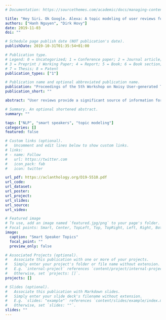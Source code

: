 ```yaml
---
# Documentation: https://sourcethemes.com/academic/docs/managing-content/

title: "Hey Siri. Ok Google. Alexa: A topic modeling of user reviews for smart speakers"
authors: ["Hanh Nguyen", "Dirk Hovy"]
date: 2019-11-03
doi: ""

# Schedule page publish date (NOT publication's date).
publishDate: 2019-10-31T01:35:54+01:00

# Publication type.
# Legend: 0 = Uncategorized; 1 = Conference paper; 2 = Journal article;
# 3 = Preprint / Working Paper; 4 = Report; 5 = Book; 6 = Book section;
# 7 = Thesis; 8 = Patent
publication_types: ["1"]

# Publication name and optional abbreviated publication name.
publication: "Proceedings of the 5th Workshop on Noisy User-generated Text (WNUT)"
publication_short: ""

abstract: "User reviews provide a significant source of information for companies to understand their market and audience. In order to discover broad trends in this source, researchers have typically used topic models such as Latent Dirichlet Allocation (LDA). However, while there are metrics to choose the “best” number of topics, it is not clear whether the resulting topics can also provide in-depth, actionable product analysis. Our paper examines this issue by analyzing user reviews from the Best Buy US website for smart speakers. Using coherence scores to choose topics, we test whether the results help us to understand user interests and concerns. We find that while coherence scores are a good starting point to identify a number of topics, it still requires manual adaptation based on domain knowledge to provide market insights. We show that the resulting dimensions capture brand performance and differences, and differentiate the market into two distinct groups with different properties."

# Summary. An optional shortened abstract.
summary: ""

tags: ["NLP", "smart speakers", "topic modeling"]
categories: []
featured: false

# Custom links (optional).
#   Uncomment and edit lines below to show custom links.
# links:
# - name: Follow
#   url: https://twitter.com
#   icon_pack: fab
#   icon: twitter

url_pdf: https://aclanthology.org/D19-5510.pdf
url_code:
url_dataset:
url_poster:
url_project:
url_slides:
url_source:
url_video:

# Featured image
# To use, add an image named `featured.jpg/png` to your page's folder. 
# Focal points: Smart, Center, TopLeft, Top, TopRight, Left, Right, BottomLeft, Bottom, BottomRight.
image:
  caption: "Smart Speaker Topics"
  focal_point: ""
  preview_only: false

# Associated Projects (optional).
#   Associate this publication with one or more of your projects.
#   Simply enter your project's folder or file name without extension.
#   E.g. `internal-project` references `content/project/internal-project/index.md`.
#   Otherwise, set `projects: []`.
projects: []

# Slides (optional).
#   Associate this publication with Markdown slides.
#   Simply enter your slide deck's filename without extension.
#   E.g. `slides: "example"` references `content/slides/example/index.md`.
#   Otherwise, set `slides: ""`.
slides: ""
---
```


